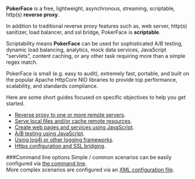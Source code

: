 **PokerFace** is a free, lightweight, asynchronous, streaming, scriptable, http(s) **reverse proxy**.  

In addition to traditional reverse proxy features such as, web server, http(s) sanitizer, load balancer, and ssl bridge, PokerFace is **scriptable**.  

Scriptability means **PokerFace** can be used for sophisticated A/B testing, dynamic load balancing, analytics, mock data services, JavaScript "servlets", content caching, or any other task requiring more than a simple regex match.  

PokerFace is small (e.g. easy to audit), extremely fast, portable, and built on the popular Apache HttpCore NIO libraries to provide top performance, scalability, and standards compliance.

Here are some short guides focused on specific objectives to help you get started.

* [Reverse proxy to one or more remote servers](./reverseproxy.html).
* [Serve local files and/or cache remote resources](./fileserver.html).
* [Create web pages and services using JavaScript](./servletscripting.html).
* [A/B testing using JavaScript](./abscripting.html).
* [Using log4j or other logging frameworks](./loggingconfig.html).
* [Https configuration and SSL bridging](./httpsconfig.html).

###Command line options
Simple / common scenarios can be easily configured via [the command line](./cmdlineopts.html).  
More complex scenarios are configured via an [XML configuration file](./configfile.html).  
